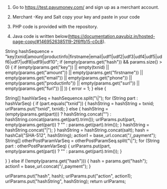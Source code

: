 1. Go to https://test.payumoney.com/ and sign up as a merchant account.

2. Merchant -Key and Salt copy your key and paste in your code

3. PHP code is provided with the repository.

4. Java code is written below(https://documentation.payubiz.in/hosted-page-copy/#1469526385119-2f6ffb15-c0c8).

String hashSequence = "key|txnid|amount|productinfo|firstname|email|udf1|udf2|udf3|udf4|udf5|udf6|udf7|udf8|udf9|udf10";
if (empty(params.get("hash")) &amp;&amp; params.size() &gt; 0) {
if (empty(params.get("key")) || empty(txnid) || empty(params.get("amount")) || empty(params.get("firstname")) || empty(params.get("email")) || empty(params.get("phone")) || empty(params.get("productinfo")) || empty(params.get("surl")) || empty(params.get("furl")) || )) {
error = 1;
} else {
 
String[] hashVarSeq = hashSequence.split("\\|");
for (String part : hashVarSeq) {
if (part.equals("txnid")) {
hashString = hashString + txnid;
urlParams.put("txnid", txnid);
} else {
hashString = (empty(params.get(part))) ? hashString.concat("") : hashString.concat(params.get(part).trim());
urlParams.put(part, empty(params.get(part)) ? "" : params.get(part).trim());
}
hashString = hashString.concat("|");
}
hashString = hashString.concat(salt);
hash = hashCal("SHA-512", hashString);
action1 = base_url.concat("/_payment");
String[] otherPostParamVarSeq = otherPostParamSeq.split("\\|");
for (String part : otherPostParamVarSeq) {
urlParams.put(part, empty(params.get(part)) ? "" : params.get(part).trim());
}
 
}
} else if (!empty(params.get("hash"))) {
hash = params.get("hash");
action1 = base_url.concat("/_payment");
}
 
urlParams.put("hash", hash);
urlParams.put("action", action1);
urlParams.put("hashString", hashString);
return urlParams;

